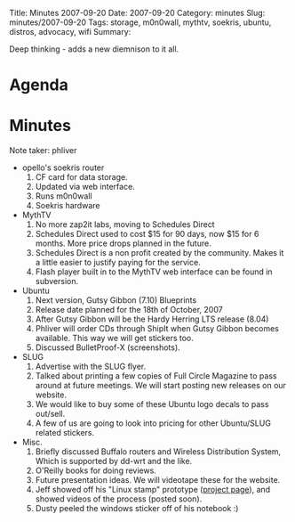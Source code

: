 Title: Minutes 2007-09-20
Date: 2007-09-20
Category: minutes
Slug: minutes/2007-09-20
Tags: storage, m0n0wall, mythtv, soekris, ubuntu, distros, advocacy, wifi
Summary:

Deep thinking - adds a new diemnison to it all.

Agenda
======

Minutes
=======

Note taker: phliver

-   opello's soekris router
    1.  CF card for data storage.
    2.  Updated via web interface.
    3.  Runs m0n0wall
    4.  Soekris hardware
-   MythTV
    1.  No more zap2it labs, moving to Schedules Direct
    2.  Schedules Direct used to cost \$15 for 90 days, now \$15 for 6
        months. More price drops planned in the future.
    3.  Schedules Direct is a non profit created by the community. Makes
        it a little easier to justify paying for the service.
    4.  Flash player built in to the MythTV web interface can be found
        in subversion.
-   Ubuntu
    1.  Next version, Gutsy Gibbon (7.10) Blueprints
    2.  Release date planned for the 18th of October, 2007
    3.  After Gutsy Gibbon will be the Hardy Herring LTS release (8.04)
    4.  Phliver will order CDs through ShipIt when Gutsy Gibbon becomes
        available. This way we will get stickers too.
    5.  Discussed BulletProof-X (screenshots).
-   SLUG
    1.  Advertise with the SLUG flyer.
    2.  Talked about printing a few copies of Full Circle Magazine to
        pass around at future meetings. We will start posting new
        releases on our website.
    3.  We would like to buy some of these Ubuntu logo decals to pass
        out/sell.
    4.  A few of us are going to look into pricing for other Ubuntu/SLUG
        related stickers.
-   Misc.
    1.  Briefly discussed Buffalo routers and Wireless Distribution
        System, Which is supported by dd-wrt and the like.
    2.  O'Reilly books for doing reviews.
    3.  Future presentation ideas. We will videotape these for the
        website.
    4.  Jeff showed off his "Linux stamp" prototype ([project
        page](http://opencircuits.com/Linuxstamp)), and showed videos of
        the process (posted soon).
    5.  Dusty peeled the windows sticker off of his notebook :)

